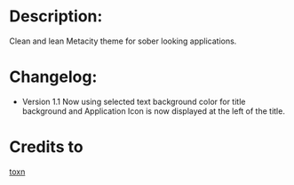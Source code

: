 # Description:
Clean and lean Metacity theme for sober looking applications.

# Changelog:
- Version 1.1 Now using selected text background color for title background and Application Icon is now displayed at the left of the title.

# Credits to
[toxn](http://gnome-look.org/usermanager/search.php?username=toxn)
